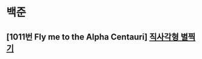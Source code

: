 # 백준
## [1011번 Fly me to the Alpha Centauri] [직사각형 별찍기][link]

[link]: https://www.acmicpc.net/problem/1011
